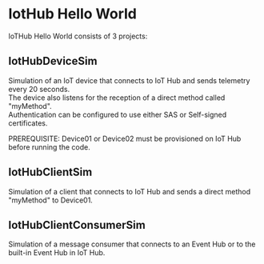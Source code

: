 # IotHub Hello World

IoTHub Hello World consists of 3 projects:

## IotHubDeviceSim

Simulation of an IoT device that connects to IoT Hub and sends telemetry every 20 seconds.  
The device also listens for the reception of a direct method called "myMethod".  
Authentication can be configured to use either SAS or Self-signed certificates.

PREREQUISITE: Device01 or Device02 must be provisioned on IoT Hub before running the code.

## IotHubClientSim

Simulation of a client that connects to IoT Hub and sends a direct method "myMethod" to Device01.

## IotHubClientConsumerSim

Simulation of a message consumer that connects to an Event Hub or to the built-in Event Hub in IoT Hub.